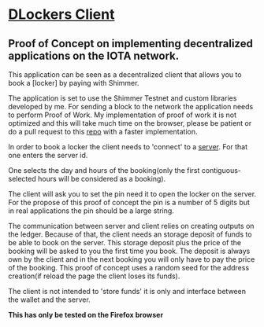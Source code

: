 # [DLockers Client](https://eddytheco.github.io/DLockersClient/wasm/)


## Proof of Concept on implementing decentralized applications on the IOTA network.

This application can be seen as a decentralized client that allows you to book a [locker]  by paying with Shimmer.


The application is set to use the Shimmer Testnet
and custom libraries developed by me.
For sending a block to the network the application needs to perform Proof of Work.
My implementation of proof of work it is not optimized and this will take much time on the browser, please be patient 
or do a pull request to this [repo](https://github.com/EddyTheCo/Qpow-IOTA) with a faster implementation.

In order to book a locker the client needs to 'connect' to a [server](https://eddytheco.github.io/DLockersServer/wasm/).
For that one enters the server id. 

One selects the day and hours of the booking(only the first contiguous-selected hours will be considered as a booking).

The client will ask you to set the pin need it to open the locker on the server.
For the propose of this proof of concept  the  pin is a number of 5 digits but in real applications the pin should be a
large string.
  

The communication between server and client relies on creating outputs on the ledger.
Because of that, the client needs an storage deposit of funds to be able to book on the server.
This storage deposit plus the price of the booking will be asked to you the first time you book.
The deposit is always own by the client and in the next booking you will only have to pay the price of the booking.
This proof of concept uses a random seed for the address creation(if reload the page the client loses its funds).


The client is not intended to 'store funds' it is only and interface between the wallet and the server.

**This has only be tested on the Firefox browser**
